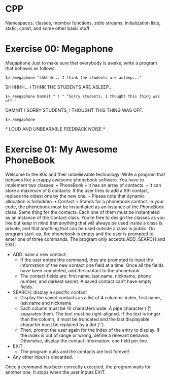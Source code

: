# CPP
Namespaces, classes, member functions, stdio streams, initialization lists, static, const, and some other basic stuff

# Exercise 00: Megaphone
Megaphone
Just to make sure that everybody is awake, write a program that behaves as follows:

    $>./megaphone "shhhhh... I think the students are asleep..."
    
SHHHHH... I THINK THE STUDENTS ARE ASLEEP...

    $>./megaphone Damnit " ! " "Sorry students, I thought this thing was off."

DAMNIT ! SORRY STUDENTS, I THOUGHT THIS THING WAS OFF.

    $>./megaphone

\* LOUD AND UNBEARABLE FEEDBACK NOISE *

# Exercise 01: My Awesome PhoneBook
Welcome to the 80s and their unbelievable technology! Write a program that behaves
like a crappy awesome phonebook software.
You have to implement two classes:
• PhoneBook
◦ It has an array of contacts.
◦ It can store a maximum of 8 contacts. If the user tries to add a 9th contact, replace the oldest one by the new one.
◦ Please note that dynamic allocation is forbidden.
• Contact
◦ Stands for a phonebook contact.
In your code, the phonebook must be instantiated as an instance of the PhoneBook
class. Same thing for the contacts. Each one of them must be instantiated as an instance
of the Contact class. You’re free to design the classes as you like but keep in mind that
anything that will always be used inside a class is private, and that anything that can be
used outside a class is public.
On program start-up, the phonebook is empty and the user is prompted to enter one
of three commands. The program only accepts ADD, SEARCH and EXIT.

* ADD: save a new contact:
    - If the user enters this command, they are prompted to input the information of the new contact one field at a time. Once all the fields have been completed, add the contact to the phonebook.
    - The contact fields are: first name, last name, nickname, phone number, and darkest secret. A saved contact can’t have empty fields.
* SEARCH: display a specific contact
	- Display the saved contacts as a list of 4 columns: index, first name, last name and nickname.
    - Each column must be 10 characters wide. A pipe character (’|’) separates them. The text must be right-aligned. If the text is longer than the column, it must be truncated and the last displayable character must be replaced by a dot (’.’).
    - Then, prompt the user again for the index of the entry to display. If the index
is out of range or wrong, define a relevant behavior. Otherwise, display the
contact information, one field per line.
* EXIT
    - The program quits and the contacts are lost forever!
* Any other input is discarded.

Once a command has been correctly executed, the program waits for another one. It
stops when the user inputs EXIT.
